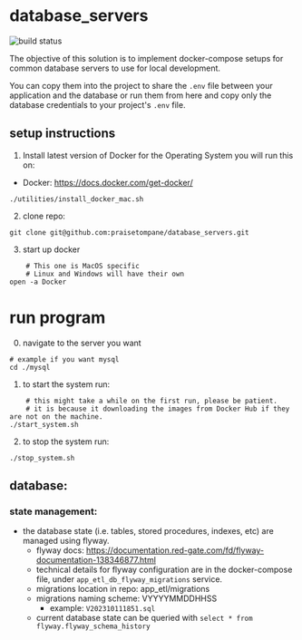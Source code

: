 # database_servers
![build status](https://github.com/praisetompane/database_servers/actions/workflows/database_servers.yaml/badge.svg) <br>

The objective of this solution is to implement docker-compose setups for common database servers to use for local development. <br>

You can copy them into the project to share the `.env` file between your application and the database or run them from here and copy only the database credentials to your project's `.env` file.

## setup instructions
1. Install latest version of Docker for the Operating System you will run this on:
* Docker: https://docs.docker.com/get-docker/
```shell
./utilities/install_docker_mac.sh
```

2. clone repo: 
```shell
git clone git@github.com:praisetompane/database_servers.git
```

3. start up docker
```shell
    # This one is MacOS specific
    # Linux and Windows will have their own
open -a Docker
```

# run program

0. navigate to the server you want
```shell
# example if you want mysql
cd ./mysql
```
1. to start the system run:
```shell
    # this might take a while on the first run, please be patient.
    # it is because it downloading the images from Docker Hub if they are not on the machine.
./start_system.sh
```

2. to stop the system run:
```shell
./stop_system.sh
```

## database:

### state management:
- the database state (i.e. tables, stored procedures, indexes, etc) are managed using flyway.
    - flyway docs:  https://documentation.red-gate.com/fd/flyway-documentation-138346877.html
    - technical details for flyway configuration are in the docker-compose file, under `app_etl_db_flyway_migrations` service.
    - migrations location in repo: app_etl/migrations
    - migrations naming scheme: VYYYYMMDDHHSS
        - example: `V202310111851.sql`
    - current database state can be queried with `select * from flyway.flyway_schema_history`

